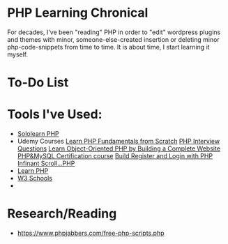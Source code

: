 # PHP Learning Chronical<br>
For decades, I've been "reading" PHP in order to "edit" wordpress plugins and themes with minor, someone-else-created insertion or deleting minor php-code-snippets from time to time. It is about time, I start learning it myself. 
<br>

# To-Do List

# Tools I've Used: 
* [Sololearn PHP](https://www.sololearn.com/learning/1059)
* Udemy Courses
      [Learn PHP Fundamentals from Scratch](https://www.udemy.com/share/101GcSAkMSdF5RRH4=/)
      [PHP Interview Questions](https://www.udemy.com/share/103S2iAkMSdF5RRH4=/)
      [Learn Object-Oriented PHP by Building a Complete Website](https://www.udemy.com/share/101zWeAkMSdF5RRH4=/)
      [PHP&MySQL Certification course](https://www.udemy.com/share/101OW5AkMSdF5RRH4=/) 
      [Build Register and Login with PHP](https://www.udemy.com/share/101vWgAkMSdF5RRH4=/)
      [Infinant Scroll...PHP](https://www.udemy.com/share/101LnsAkMSdF5RRH4=/)
* [Learn PHP](https://www.learn-php.org/)
* [W3 Schools](https://www.w3schools.com/php/default.asp)
*

# Research/Reading 
* https://www.phpjabbers.com/free-php-scripts.php 
